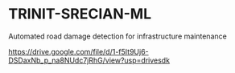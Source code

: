 # TRINIT-SRECIAN-ML
Automated road damage detection for infrastructure maintenance

https://drive.google.com/file/d/1-f5It9Uj6-DSDaxNb_p_na8NUdc7jRhG/view?usp=drivesdk
